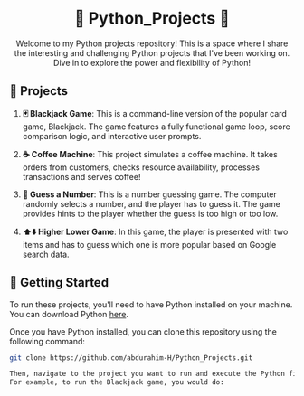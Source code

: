 <center>

# 🐍 Python_Projects 🚀

Welcome to my Python projects repository! This is a space where I share the interesting and challenging Python projects that I've been working on. Dive in to explore the power and flexibility of Python!

</center>

## 🎲 Projects

1. **🃏 Blackjack Game**: This is a command-line version of the popular card game, Blackjack. The game features a fully functional game loop, score comparison logic, and interactive user prompts.

2. **☕ Coffee Machine**: This project simulates a coffee machine. It takes orders from customers, checks resource availability, processes transactions and serves coffee!

3. **🔮 Guess a Number**: This is a number guessing game. The computer randomly selects a number, and the player has to guess it. The game provides hints to the player whether the guess is too high or too low.

4. **⬆️⬇️ Higher Lower Game**: In this game, the player is presented with two items and has to guess which one is more popular based on Google search data.

## 🚀 Getting Started

To run these projects, you'll need to have Python installed on your machine. You can download Python [here](https://www.python.org/downloads/).

Once you have Python installed, you can clone this repository using the following command:

```bash
git clone https://github.com/abdurahim-H/Python_Projects.git

Then, navigate to the project you want to run and execute the Python file
For example, to run the Blackjack game, you would do:

